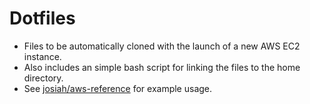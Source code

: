# Dotfiles

- Files to be automatically cloned with the launch of a new AWS EC2 instance. 
- Also includes an simple bash script for linking the files to the home directory.
- See [josiah/aws-reference](https://github.com/josiahdavis/aws-reference) for example usage.
